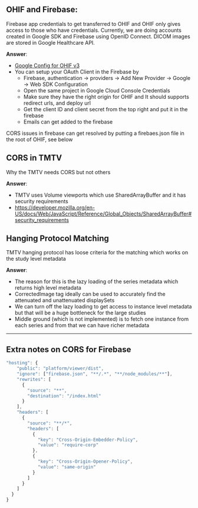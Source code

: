 ## OHIF and Firebase:

Firebase app credentials to get transferred to OHIF and OHIF only gives access to those who have credentials. Currently, we are doing accounts created in Google SDK and Firebase using OpenID Connect. DICOM images are stored in Google Healthcare API.

**Answer**:

- [Google Config for OHIF v3](https://github.com/OHIF/Viewers/blob/v3-stable/platform/viewer/public/config/google.js#L5-L22)
- You can setup your OAuth Client in the Firebase by
  - Firebase, authentication -> providers -> Add New Provider -> Google -> Web SDK Configuration
  - Open the same project in Google Cloud Console Credentials
  - Make sure they have the right origin for OHIF and It should supports redirect urls, and deploy url
  - Get the client ID and client secret from the top right and put it in the firebase
  - Emails can get added to the firebase

CORS issues in firebase can get resolved by putting a firebaes.json file in the root of OHIF, see below

## CORS in TMTV

Why the TMTV needs CORS but not others

**Answer**:

- TMTV uses Volume viewports which use SharedArrayBuffer and it has security requirements
- https://developer.mozilla.org/en-US/docs/Web/JavaScript/Reference/Global_Objects/SharedArrayBuffer#security_requirements

## Hanging Protocol Matching

TMTV hanging protocol has loose criteria for the matching which works on the study level metadata

**Answer**:

- The reason for this is the lazy loading of the series metadata which returns high level metadata
- CorrectedImage tag ideally can be used to accurately find the attenuated and unattenuated displaySets
- We can turn off the lazy loading to get access to instance level metadata but that will be a huge bottleneck for the large studies
- Middle ground (which is not implemented) is to fetch one instance from each series and from that we can have richer metadata

---

## Extra notes on CORS for Firebase

```js
"hosting": {
    "public": "platform/viewer/dist",
    "ignore": ["firebase.json", "**/.*", "**/node_modules/**"],
    "rewrites": [
      {
        "source": "**",
        "destination": "/index.html"
      }
    ],
    "headers": [
      {
        "source": "**/*",
        "headers": [
          {
            "key": "Cross-Origin-Embedder-Policy",
            "value": "require-corp"
          },
          {
            "key": "Cross-Origin-Opener-Policy",
            "value": "same-origin"
          }
        ]
      }
    ]
  }
}
```
